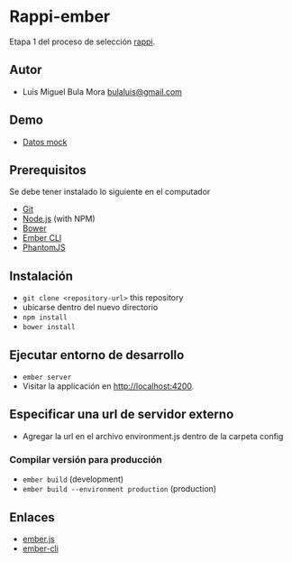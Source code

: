 # Rappi-ember

Etapa 1 del proceso de selección [rappi](http://www.rappi.com/).

## Autor

* Luis Miguel Bula Mora <bulaluis@gmail.com>

## Demo

* [Datos mock](http://bulaluis.github.io/)

## Prerequisitos

Se debe tener instalado lo siguiente en el computador

* [Git](http://git-scm.com/)
* [Node.js](http://nodejs.org/) (with NPM)
* [Bower](http://bower.io/)
* [Ember CLI](http://ember-cli.com/)
* [PhantomJS](http://phantomjs.org/)

## Instalación

* `git clone <repository-url>` this repository
* ubicarse dentro del nuevo directorio
* `npm install`
* `bower install`

## Ejecutar entorno de desarrollo

* `ember server`
* Visitar la applicación en [http://localhost:4200](http://localhost:4200).

## Especificar una url de servidor externo
* Agregar la url en el archivo environment.js dentro de la carpeta config

### Compilar versión para producción

* `ember build` (development)
* `ember build --environment production` (production)

## Enlaces

* [ember.js](http://emberjs.com/)
* [ember-cli](http://ember-cli.com/)

